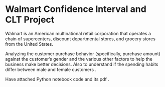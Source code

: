 # Walmart Confidence Interval and CLT Project 

Walmart is an American multinational retail corporation that operates a chain of supercenters, discount departmental stores, and grocery stores from the United States. 

Analyzing the customer purchase behavior (specifically, purchase amount) against the customer’s gender and the various other factors to help the business make better decisions. Also to understand if the spending habits differ between male and female customers .

Have attached Python notebook code and its pdf .
